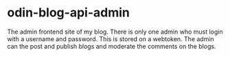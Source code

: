 # odin-blog-api-admin

The admin frontend site of my blog. There is only one admin who must login with a username and password. This is stored on a webtoken.
The admin can the post and publish blogs and moderate the comments on the blogs.